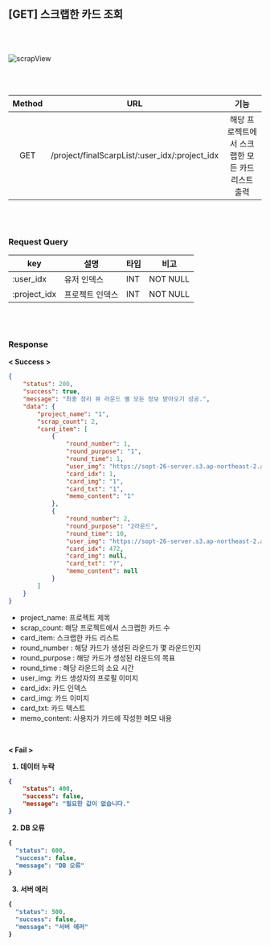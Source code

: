 ## [GET] 스크랩한 카드 조회

<br>
<br>

![scrapView](https://user-images.githubusercontent.com/55133871/90430287-25e26680-e102-11ea-8df8-f6ea146a9eb4.png)


<br>
<br>


| Method | URL             | 기능                |
| :------: | :-----------------------: | :------------------------------: | 
| GET    | /project/finalScarpList/:user_idx/:project_idx | 해당 프로젝트에서 스크랩한 모든 카드 리스트 출력 |



<br>
<br>


### Request Query

| key          | 설명            | 타입 | 비고     |
| ------------ | --------------- | ---- | -------- |
| :user_idx    | 유저 인덱스     | INT  | NOT NULL |
| :project_idx | 프로젝트 인덱스 | INT  | NOT NULL |


<br>
<br>


### Response


<b> < Success > </b>

```json
{
    "status": 200,
    "success": true,
    "message": "최종 정리 뷰 라운드 별 모든 정보 받아오기 성공.",
    "data": {
        "project_name": "1",
        "scrap_count": 2,
        "card_item": [
            {
                "round_number": 1,
                "round_purpose": "1",
                "round_time": 1,
                "user_img": "https://sopt-26-server.s3.ap-northeast-2.amazonaws.com/images/15979515585.JPEG",
                "card_idx": 1,
                "card_img": "1",
                "card_txt": "1",
                "memo_content": "1"
            },
            {
                "round_number": 2,
                "round_purpose": "2라운드",
                "round_time": 10,
                "user_img": "https://sopt-26-server.s3.ap-northeast-2.amazonaws.com/images/15982848830.JPEG",
                "card_idx": 472,
                "card_img": null,
                "card_txt": "?",
                "memo_content": null
            }
        ]
    }
}
```
+ project_name: 프로젝트 제목
+ scrap_count: 해당 프로젝트에서 스크랩한 카드 수
+ card_item: 스크랩한 카드 리스트
+ round_number : 해당 카드가 생성된 라운드가 몇 라운드인지
+ round_purpose : 해당 카드가 생성된 라운드의 목표
+ round_time : 해당 라운드의 소요 시간
+ user_img: 카드 생성자의 프로필 이미지
+ card_idx: 카드 인덱스
+ card_img: 카드 이미지
+ card_txt: 카드 텍스트
+ memo_content: 사용자가 카드에 작성한 메모 내용

<br>

<b> < Fail > <b>


1. 데이터 누락 

```json
{
    "status": 400,
    "success": false,
    "message": "필요한 값이 없습니다."
}
```

2. DB 오류

```javascript
{
  "status": 600,
  "success": false,
  "message": "DB 오류"
}
```

3. 서버 에러

```javascript
{
  "status": 500,
  "success": false,
  "message": "서버 에러"
}
```

